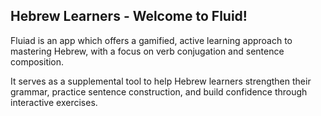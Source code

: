 ## Hebrew Learners - Welcome to Fluid! ##

Fluiad is an app which offers a gamified, active learning approach to mastering Hebrew, with a focus on verb conjugation and sentence composition.

It serves as a supplemental tool to help Hebrew learners strengthen their grammar, practice sentence construction, and build confidence through interactive exercises.
